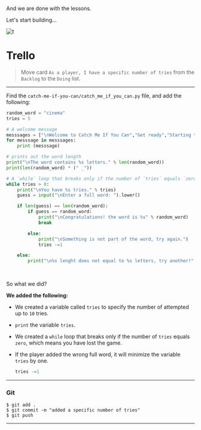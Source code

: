 ﻿<br>

And we are done with the lessons. 

Let's start building...

![t](https://i.ibb.co/hc48zrf/t.gif)

# Trello
> Move card  `As a player, I have a specific number of tries`  from the  `Backlog`  to the  `Doing`  list.

----------

Find the `catch-me-if-you-can/catch_me_if_you_can.py` file, and add the following:

```python
random_word = "cinema"
tries = 5

# A welcome message
messsages = ["\nWelcome to Catch Me If You Can","Get ready","Starting the game...","Selecting a word..."]
for messsage in messsages:
    print (messsage)

# prints out the word length
print("\nThe word contains %s letters." % len(random_word))
print(len(random_word) * (" _"))

# A `while` loop that breaks only if the number of `tries` equals `zero`
while tries > 0:
    print("\nYou have %s tries." % tries)
    guess = input("\nEnter a full word: ").lower()

    if len(guess) == len(random_word):
        if guess == random_word:
            print("\nCongratulations! the word is %s" % random_word)
            break

        else:
            print("\nSomething is not part of the word, try again.")
            tries -=1

    else:
        print("\n%s lenght does not equal to %s letters, try another!" % (guess,len(random_word)))

```
<br>

So what we did?


 **We added the following:**

 - We created a variable called `tries` to specify the number of attempted up to `10` tries.

 - `print` the variable `tries`.
 
 - We created a `while` loop that breaks only if the number of `tries` equals `zero`, which means you have lost the game.
 
 - If the player added the wrong full word, it will minimize the variable `tries` by one.
    ```python
    tries -=1
    ```

----------

### Git


```
$ git add .
$ git commit -m "added a specific number of tries"
$ git push
```

----------


